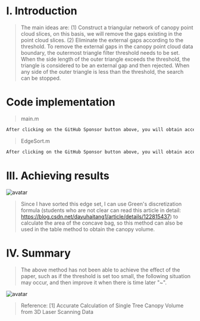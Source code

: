 #  I. Introduction 

>  The main ideas are: (1) Construct a triangular network of canopy point cloud slices, on this basis, we will remove the gaps existing in the point cloud slices. (2) Eliminate the external gaps according to the threshold. To remove the external gaps in the canopy point cloud data boundary, the outermost triangle filter threshold needs to be set. When the side length of the outer triangle exceeds the threshold, the triangle is considered to be an external gap and then rejected. When any side of the outer triangle is less than the threshold, the search can be stopped. 

#  Code implementation 

>  main.m 

 ```python  
After clicking on the GitHub Sponsor button above, you will obtain access permissions to my private code repository ( https://github.com/slowlon/my_code_bar ) to view this blog code. By searching the code number of this blog, you can find the code you need, code number is: 2024020309574076372
 ```  
>  EdgeSort.m 

 ```python  
After clicking on the GitHub Sponsor button above, you will obtain access permissions to my private code repository ( https://github.com/slowlon/my_code_bar ) to view this blog code. By searching the code number of this blog, you can find the code you need, code number is: 2024020309574076372
 ```  
#  III. Achieving results 

![avatar]( eb1de16b6d2342c692a9f06ccbd2bc4c.png) 

>  Since I have sorted this edge set, I can use Green's discretization formula (students who are not clear can read this article in detail: https://blog.csdn.net/dayuhaitang1/article/details/122815437) to calculate the area of the concave bag, so this method can also be used in the table method to obtain the canopy volume. 

#  IV. Summary 

>  The above method has not been able to achieve the effect of the paper, such as if the threshold is set too small, the following situation may occur, and then improve it when there is time later "~". 

![avatar]( 890a42c719244034a9358c447d65a240.png) 

>  Reference: [1] Accurate Calculation of Single Tree Canopy Volume from 3D Laser Scanning Data 

